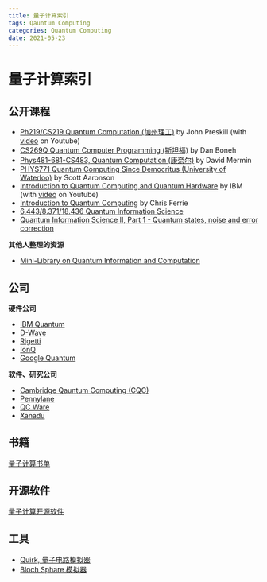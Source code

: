 ```yaml
---
title: 量子计算索引
tags: Qauntum Computing
categories: Quantum Computing
date: 2021-05-23
---
```


# 量子计算索引

## 公开课程

- [Ph219/CS219 Quantum Computation (加州理工)](http://theory.caltech.edu/~preskill/ph219/ph219_2020-21.html) by John Preskill (with [video](https://www.youtube.com/channel/UCeq4xfwNE6eDK3k1vTfZK8g/playlists) on Youtube)
- [CS269Q Quantum Computer Programming (斯坦福)](https://cs269q.stanford.edu/index.html) by Dan Boneh
- [Phys481-681-CS483, Quantum Computation (康奈尔)](http://www.lassp.cornell.edu/mermin/qcomp/CS483.html) by David Mermin
- [PHYS771 Quantum Computing Since Democritus (University of Waterloo)](https://www.scottaaronson.com/democritus/) by Scott Aaronson
- [Introduction to Quantum Computing and Quantum Hardware](https://qiskit.org/learn/intro-qc-qh/) by IBM (with [video](https://www.youtube.com/watch?v=Rs2TzarBX5I&list=PLOFEBzvs-VvrXTMy5Y2IqmSaUjfnhvBHR) on Youtube)
- [Introduction to Quantum Computing](https://csferrie.medium.com/introduction-to-quantum-computing-df9e1182a831) by Chris Ferrie
- [6.443/8.371/18.436 Quantum Information Science](https://web.mit.edu/8.371/www/index.html)
- [Quantum Information Science II, Part 1 - Quantum states, noise and error correction](https://learning.edx.org/course/course-v1:MITx+8.371.1x+2T2018/home)

**其他人整理的资源**

- [Mini-Library on Quantum Information and Computation](https://www.cs.umd.edu/~xwu/mini_lib.html)



## 公司

**硬件公司**
- [IBM Quantum](https://quantum-computing.ibm.com/)
- [D-Wave](https://www.dwavesys.com/)
- [Rigetti](https://www.rigetti.com/)
- [IonQ](https://ionq.com/)
- [Google Quantum](https://quantumai.google/)

**软件、研究公司**
- [Cambridge Qauntum Computing (CQC)](https://cambridgequantum.com/)
- [Pennylane](https://pennylane.ai/)
- [QC Ware](https://qcware.com/)
- [Xanadu](https://www.xanadu.ai/)

## 书籍

[量子计算书单](https://github.com/manjunath5496/Quantum-Computing-Books)

## 开源软件

[量子计算开源软件](https://github.com/qosf/awesome-quantum-software)

## 工具

- [Quirk, 量子电路模拟器](https://algassert.com/quirk)
- [Bloch Sphare 模拟器](https://javafxpert.github.io/grok-bloch/)